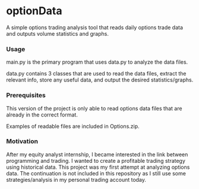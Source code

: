 # optionData

A simple options trading analysis tool that reads daily options trade data and outputs volume statistics and graphs.

### Usage

main.py is the primary program that uses data.py to analyze the data files.

data.py contains 3 classes that are used to read the data files, extract the relevant info, store any useful data, and output the desired statistics/graphs.

### Prerequisites

This version of the project is only able to read options data files that are already in the correct format. 

Examples of readable files are included in Options.zip.

### Motivation

After my equity analyst internship, I became interested in the link between programming and trading. I wanted to create a profitable trading strategy using historical data. This project was my first attempt at analyzing options data. The continuation is not included in this repository as I still use some strategies/analysis in my personal trading account today.
